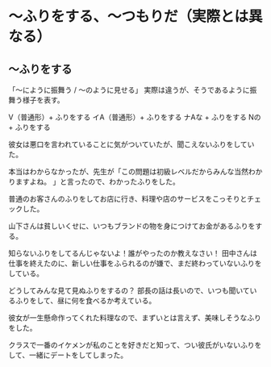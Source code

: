 # 〜ふりをする、〜つもりだ（実際とは異なる）

## 〜ふりをする
「〜にように振舞う / 〜のように見せる」 実際は違うが、そうであるように振舞う様子を表す。

V（普通形）+ ふりをする イA（普通形）+ ふりをする ナAな + ふりをする Nの + ふりをする

彼女は悪口を言われていることに気がついていたが、聞こえないふりをしていた。

本当はわからなかったが、先生が「この問題は初級レベルだからみんな当然わかりますよね。
」と言ったので、わかったふりをした。

普通のお客さんのふりをしてお店に行き、料理や店のサービスをこっそりとチェックした。

山下さんは貧しいくせに、いつもブランドの物を身につけてお金があるふりをする。

知らないふりをしてるんじゃないよ！誰がやったのか教えなさい！
田中さんは仕事を終えたのに、新しい仕事をふられるのが嫌で、まだ終わっていないふりをしている。

どうしてみんな見て見ぬふりをするの？
部長の話は長いので、いつも聞いているふりをして、昼に何を食べるか考えている。

彼女が一生懸命作ってくれた料理なので、まずいとは言えず、美味しそうなふりをした。

クラスで一番のイケメンが私のことを好きだと知って、つい彼氏がいないふりをして、一緒にデートをしてしまった。
